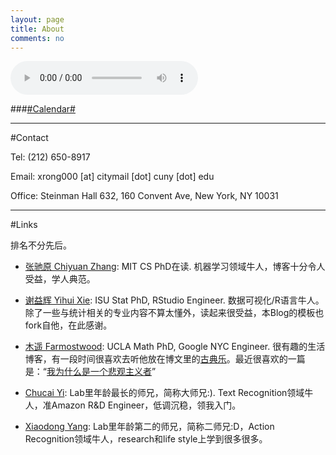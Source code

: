 ```yaml
---
layout: page
title: About
comments: no
---
```


<audio width="300" height="32" style="margin: auto; top: 0; right: 0; bottom: 0; left: 0;" controls="controls" name="media" src="/media/music/march_set.m4a"></audio>

###[#Calendar#](/about/calendar)

----------

#Contact

Tel: (212) 650-8917

Email: xrong000 [at] citymail [dot] cuny [dot] edu

Office: Steinman Hall 632, 160 Convent Ave, New York, NY 10031

----------

#Links

排名不分先后。

- [张驰原 Chiyuan Zhang][]: MIT CS PhD在读. 机器学习领域牛人，博客十分令人受益，学人典范。

- [谢益辉 Yihui Xie][]: ISU Stat PhD, RStudio Engineer. 数据可视化/R语言牛人。除了一些与统计相关的专业内容不算太懂外，读起来很受益，本Blog的模板也fork自他，在此感谢。

- [木遥 Farmostwood][]: UCLA Math PhD, Google NYC Engineer. 很有趣的生活博客，有一段时间很喜欢去听他放在博文里的[古典乐][]。最近很喜欢的一篇是：“[我为什么是一个悲观主义者][]”

- [Chucai Yi][]: Lab里年龄最长的师兄，简称大师兄:). Text Recognition领域牛人，准Amazon R&D Engineer，低调沉稳，领我入门。

- [Xiaodong Yang][]: Lab里年龄第二的师兄，简称二师兄:D，Action Recognition领域牛人，research和life style上学到很多很多。



[张驰原 Chiyuan Zhang]: http://freemind.pluskid.org
[谢益辉 Yihui Xie]: http://yihui.name
[木遥 Farmostwood]: http://blog.farmostwood.net
[古典乐]: http://blog.farmostwood.net/305.html
[我为什么是一个悲观主义者]: http://blog.farmostwood.net/697.html
[Chucai Yi]: http://media-lab.engr.ccny.cuny.edu/~cyi
[Xiaodong Yang]: http://yangxd.org
